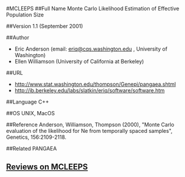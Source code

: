 #MCLEEPS
##Full Name
Monte Carlo Likelihood Estimation of Effective Population Size

##Version
1.1 (September 2001)

##Author
* Eric Anderson (email: eriq@cqs.washington.edu , University of Washington)
* Ellen Williamson (University of California at Berkeley)

##URL
* http://www.stat.washington.edu/thompson/Genepi/pangaea.shtml
* http://ib.berkeley.edu/labs/slatkin/eriq/software/software.htm

##Language
C++

##OS
UNIX, MacOS

##Reference
Anderson, Williamson, Thompson (2000), "Monte Carlo evaluation of the likelihood for Ne from temporally spaced samples", Genetics, 156:2109-2118.

##Related
PANGAEA


## [Reviews on MCLEEPS](https://github.com/gaow/genetic-analysis-software/issues/319)
